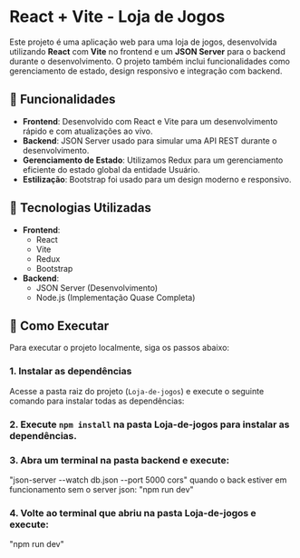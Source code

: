 # React + Vite - Loja de Jogos

Este projeto é uma aplicação web para uma loja de jogos, desenvolvida utilizando **React** com **Vite** no frontend e um **JSON Server** para o backend durante o desenvolvimento. O projeto também inclui funcionalidades como gerenciamento de estado, design responsivo e integração com backend.

## 🚀 Funcionalidades

- **Frontend**: Desenvolvido com React e Vite para um desenvolvimento rápido e com atualizações ao vivo.
- **Backend**: JSON Server usado para simular uma API REST durante o desenvolvimento.
- **Gerenciamento de Estado**: Utilizamos Redux para um gerenciamento eficiente do estado global da entidade Usuário.
- **Estilização**: Bootstrap foi usado para um design moderno e responsivo.

## 🔧 Tecnologias Utilizadas

- **Frontend**: 
  - React
  - Vite
  - Redux
  - Bootstrap
- **Backend**:
  - JSON Server (Desenvolvimento)
  - Node.js (Implementação Quase Completa)

## 📂 Como Executar

Para executar o projeto localmente, siga os passos abaixo:

### 1. Instalar as dependências

Acesse a pasta raiz do projeto (`Loja-de-jogos`) e execute o seguinte comando para instalar todas as dependências:

### 2. Execute `npm install` na pasta **Loja-de-jogos** para instalar as dependências.

### 3. Abra um terminal na pasta **backend** e execute:  
  
   "json-server --watch db.json --port 5000 cors"
   quando o back estiver em funcionamento sem o server json: "npm run dev"

### 4. Volte ao terminal que abriu na pasta **Loja-de-jogos** e execute:

   "npm run dev"
